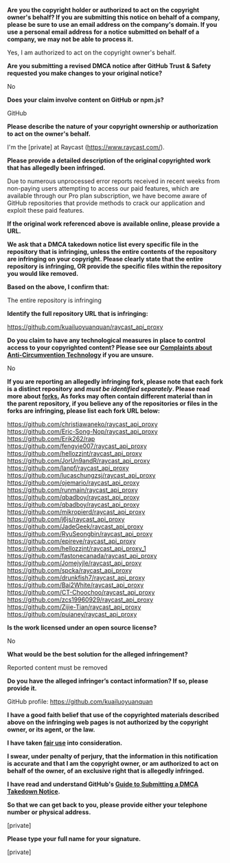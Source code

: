 **Are you the copyright holder or authorized to act on the copyright owner's behalf? If you are submitting this notice on behalf of a company, please be sure to use an email address on the company's domain. If you use a personal email address for a notice submitted on behalf of a company, we may not be able to process it.**  
  
Yes, I am authorized to act on the copyright owner's behalf.  
  
**Are you submitting a revised DMCA notice after GitHub Trust & Safety requested you make changes to your original notice?**  
  
No  
  
**Does your claim involve content on GitHub or npm.js?**  
  
GitHub  
  
**Please describe the nature of your copyright ownership or authorization to act on the owner's behalf.**  
  
I'm the [private] at Raycast (https://www.raycast.com/).  
  
**Please provide a detailed description of the original copyrighted work that has allegedly been infringed.**  
  
Due to numerous unprocessed error reports received in recent weeks from non-paying users attempting to access our paid features, which are available through our Pro plan subscription, we have become aware of GitHub repositories that provide methods to crack our application and exploit these paid features.  
  
**If the original work referenced above is available online, please provide a URL.**  
  
**We ask that a DMCA takedown notice list every specific file in the repository that is infringing, unless the entire contents of the repository are infringing on your copyright. Please clearly state that the entire repository is infringing, OR provide the specific files within the repository you would like removed.**  
  
**Based on the above, I confirm that:**  
  
The entire repository is infringing  
  
**Identify the full repository URL that is infringing:**  
  
https://github.com/kuailuoyuanquan/raycast_api_proxy  
  
**Do you claim to have any technological measures in place to control access to your copyrighted content? Please see our <a href="https://docs.github.com/articles/guide-to-submitting-a-dmca-takedown-notice#complaints-about-anti-circumvention-technology">Complaints about Anti-Circumvention Technology</a> if you are unsure.**  
  
No  
  
**If you are reporting an allegedly infringing fork, please note that each fork is a distinct repository and <i>must be identified separately</i>. Please read more about <a href="https://docs.github.com/articles/dmca-takedown-policy#b-what-about-forks-or-whats-a-fork">forks.</a> As forks may often contain different material than in the parent repository, if you believe any of the repositories or files in the forks are infringing, please list each fork URL below:**  
  
https://github.com/christiawaneko/raycast_api_proxy  
https://github.com/Eric-Song-Nop/raycast_api_proxy  
https://github.com/Erik262/rap  
https://github.com/fengyie007/raycast_api_proxy  
https://github.com/hellozzjnt/raycast_api_proxy  
https://github.com/JorUn9andR/raycast_api_proxy  
https://github.com/lanpf/raycast_api_proxy  
https://github.com/lucaschungzsj/raycast_api_proxy  
https://github.com/ojemario/raycast_api_proxy  
https://github.com/runmain/raycast_api_proxy  
https://github.com/qbadboy/raycast_api_proxy  
https://github.com/qbadboy/raycast_api_proxy  
https://github.com/mikropierd/raycast_api_proxy  
https://github.com/j6js/raycast_api_proxy  
https://github.com/JadeGeek/raycast_api_proxy  
https://github.com/RyuSeongbin/raycast_api_proxy  
https://github.com/epireve/raycast_api_proxy  
https://github.com/hellozzjnt/raycast_api_proxy_1  
https://github.com/fastonecanada/raycast_api_proxy  
https://github.com/Jomejyjle/raycast_api_proxy  
https://github.com/spcka/raycast_api_proxy  
https://github.com/drunkfish7/raycast_api_proxy  
https://github.com/Bai2White/raycast_api_proxy  
https://github.com/CT-Choochoo/raycast_api_proxy  
https://github.com/zcs19960929/raycast_api_proxy  
https://github.com/Zijie-Tian/raycast_api_proxy  
https://github.com/puianey/raycast_api_proxy  
  
**Is the work licensed under an open source license?**  
  
No  
  
**What would be the best solution for the alleged infringement?**  
  
Reported content must be removed  
  
**Do you have the alleged infringer’s contact information? If so, please provide it.**  
  
GitHub profile: https://github.com/kuailuoyuanquan  
  
**I have a good faith belief that use of the copyrighted materials described above on the infringing web pages is not authorized by the copyright owner, or its agent, or the law.**  
  
**I have taken <a href="https://www.lumendatabase.org/topics/22">fair use</a> into consideration.**  
  
**I swear, under penalty of perjury, that the information in this notification is accurate and that I am the copyright owner, or am authorized to act on behalf of the owner, of an exclusive right that is allegedly infringed.**  
  
**I have read and understand GitHub's <a href="https://docs.github.com/articles/guide-to-submitting-a-dmca-takedown-notice/">Guide to Submitting a DMCA Takedown Notice</a>.**  
  
**So that we can get back to you, please provide either your telephone number or physical address.**  
  
[private]
  
**Please type your full name for your signature.**  
  
[private]
